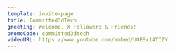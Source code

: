 ```yaml
---
template: invite-page
title: Committed3dTech
greeting: Welcome, X Followers & Friends!
promoCode: committed3dtech
videoURL: https://www.youtube.com/embed/UOESx14TIZY
---
```

